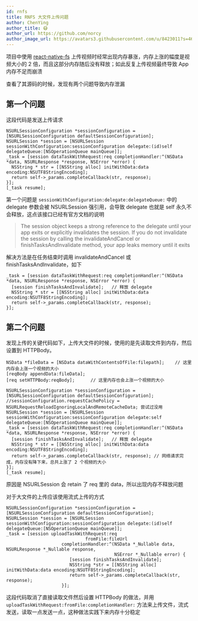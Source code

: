 ```yaml
---
id: rnfs
title: RNFS 大文件上传问题
author: ChenYing
author_title: 😷
author_url: https://github.com/norcy
author_image_url: https://avatars3.githubusercontent.com/u/8423011?s=460&u=2cc946eff5c03df2f3afd1665cd2a63ffe26eda1&v=4
---
```


项目中使用 [react-native-fs](https://github.com/itinance/react-native-fs) 上传视频时经常出现内存暴涨，内存上涨的幅度是视频大小的 2 倍，而且这部分内存随后没有释放；如此反复上传视频最终导致 App 内存不足而崩溃

查看了其源码的时候，发现有两个问题导致内存泄漏

<!--truncate-->

## 第一个问题
这段代码是发送上传请求

```objc
NSURLSessionConfiguration *sessionConfiguration = [NSURLSessionConfiguration defaultSessionConfiguration];
NSURLSession *session = [NSURLSession sessionWithConfiguration:sessionConfiguration delegate:(id)self delegateQueue:[NSOperationQueue mainQueue]];
_task = [session dataTaskWithRequest:req completionHandler:^(NSData *data, NSURLResponse *response, NSError *error) {
  NSString * str = [[NSString alloc] initWithData:data encoding:NSUTF8StringEncoding];
  return self->_params.completeCallback(str, response);
}];
[_task resume];
```

第一个问题是 `sessionWithConfiguration:delegate:delegateQueue:` 中的 delegate 参数会被 NSURLSession 强引用，会导致 delegate 也就是 self 永久不会释放，这点该接口已经有官方文档的说明


> The session object keeps a strong reference to the delegate until your app exits or explicitly invalidates the session. If you do not invalidate the session by calling the invalidateAndCancel or finishTasksAndInvalidate method, your app leaks memory until it exits

解决方法是在任务结束时调用 invalidateAndCancel 或 finishTasksAndInvalidate，如下

```objc
_task = [session dataTaskWithRequest:req completionHandler:^(NSData *data, NSURLResponse *response, NSError *error) {
  [session finishTasksAndInvalidate];	// 释放 delegate
  NSString * str = [[NSString alloc] initWithData:data encoding:NSUTF8StringEncoding];
  return self->_params.completeCallback(str, response);
}];
```

## 第二个问题
发现上传的关键代码如下，上传大文件的时候，使用的是先读取文件到内存，然后设置到 HTTPBody。

```objc
NSData *fileData = [NSData dataWithContentsOfFile:filepath];    // 这里内存会上涨一个视频的大小
[reqBody appendData:fileData];
[req setHTTPBody:reqBody];      // 这里内存也会上涨一个视频的大小

NSURLSessionConfiguration *sessionConfiguration = [NSURLSessionConfiguration defaultSessionConfiguration];
//sessionConfiguration.requestCachePolicy = NSURLRequestReloadIgnoringLocalAndRemoteCacheData; 尝试过没用
NSURLSession *session = [NSURLSession sessionWithConfiguration:sessionConfiguration delegate:self delegateQueue:[NSOperationQueue mainQueue]];
_task = [session dataTaskWithRequest:req completionHandler:^(NSData *data, NSURLResponse *response, NSError *error) {
  [session finishTasksAndInvalidate];	// 释放 delegate
  NSString * str = [[NSString alloc] initWithData:data encoding:NSUTF8StringEncoding];
  return self->_params.completeCallback(str, response); // 网络请求完成，内存没有降下来，总共上涨了 2 个视频的大小
}];
[_task resume];
```

原因是 NSURLSession 会 retain 了 req 里的 data，所以出现内存不释放问题

对于大文件的上传应该使用流式上传的方式

```objc
NSURLSessionConfiguration *sessionConfiguration = [NSURLSessionConfiguration defaultSessionConfiguration];
NSURLSession *session = [NSURLSession sessionWithConfiguration:sessionConfiguration delegate:(id)self delegateQueue:[NSOperationQueue mainQueue]];
_task = [session uploadTaskWithRequest:req
                              fromFile:fileUrl
                     completionHandler:^(NSData *_Nullable data, NSURLResponse *_Nullable response,
                                         NSError *_Nullable error) {
                        [session finishTasksAndInvalidate];
                        NSString *str = [[NSString alloc] initWithData:data encoding:NSUTF8StringEncoding];
                        return self->_params.completeCallback(str, response);
                     }];

```

这段代码取消了直接读取文件然后设置 HTTPBody 的做法，并用 `uploadTaskWithRequest:fromFile:completionHandler:` 方法来上传文件，流式发送，读取一点发送一点，这种做法实践下来内存十分稳定